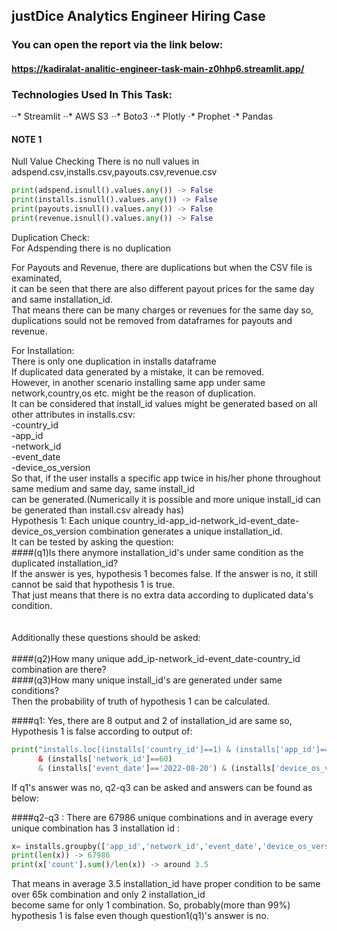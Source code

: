 ## justDice Analytics Engineer Hiring Case

### You can open the report via the link below:

#### https://kadiralat-analitic-engineer-task-main-z0hhp6.streamlit.app/

### Technologies Used In This Task:

⋅⋅* Streamlit
⋅⋅* AWS S3
⋅⋅* Boto3
⋅⋅* Plotly
⋅* Prophet
⋅* Pandas

#### NOTE 1

Null Value Checking
There is no null values in adspend.csv,installs.csv,payouts.csv,revenue.csv
```python
print(adspend.isnull().values.any()) -> False
print(installs.isnull().values.any()) -> False
print(payouts.isnull().values.any()) -> False
print(revenue.isnull().values.any()) -> False
```

Duplication Check:<br>
For Adspending there is no duplication<br>

For Payouts and Revenue, there are duplications but when the CSV file is examinated,<br>
it can be seen that there are also different payout prices for the same day and same installation_id.<br>
That means there can be many charges or revenues for the same day so,<br>
duplications sould not be removed from dataframes for payouts and revenue.<br>

For Installation:<br>
There is only one duplication in installs dataframe<br>
If duplicated data generated by a mistake, it can be removed.<br>
However, in another scenario installing same app under same network,country,os etc. might be the reason of duplication.<br>
It can be considered that install_id values might be generated based on all other attributes in installs.csv:<br>
-country_id<br>
-app_id<br>
-network_id<br>
-event_date<br>
-device_os_version<br>
So that, if the user installs a specific app twice in his/her phone throughout same medium and same day, same install_id<br>
can be generated.(Numerically it is possible and more unique install_id can be generated than install.csv already has)<br>
Hypothesis 1: Each unique country_id-app_id-network_id-event_date-device_os_version combination generates a unique installation_id.<br>
It can be tested by asking the question:<br>
####(q1)Is there anymore installation_id's under same condition as the duplicated installation_id? <br>
If the answer is yes, hypothesis 1 becomes false. If the answer is no, it still cannot be said that hypothesis 1 is true.<br>
That just means that there is no extra data according to duplicated data's condition.<br><br><br>
Additionally these questions should be asked:<br><br>
####(q2)How many unique add_ip-network_id-event_date-country_id combination are there?<br>
####(q3)How many unique install_id's are generated under same conditions?<br>
Then the probability of truth of hypothesis 1 can be calculated.<br>

####q1: Yes, there are 8 output and 2 of installation_id are same so, Hypothesis 1 is false according to output of:<br>
```python
print("installs.loc[(installs['country_id']==1) & (installs['app_id']==71)
      & (installs['network_id']==60)
      & (installs['event_date']=='2022-08-20') & (installs['device_os_version']=='12') ])
```      
If q1's answer was no, q2-q3 can be asked and answers can be found as below: <br>

####q2-q3 : There are 67986 unique combinations and in average every unique combination has 3 installation id :<br>
```python
x= installs.groupby(['app_id','network_id','event_date','device_os_version','country_id'])['install_id'].count().reset_index(name='count').sort_values(['count'],ascending=False)
print(len(x)) -> 67986
print(x['count'].sum()/len(x)) -> around 3.5
```   
That means in average 3.5 installation_id have proper condition to be same over 65k combination and only 2 installation_id<br>
become same for only 1 combination. So, probably(more than 99%) hypothesis 1 is false even though question1(q1)'s answer is no.<br>

